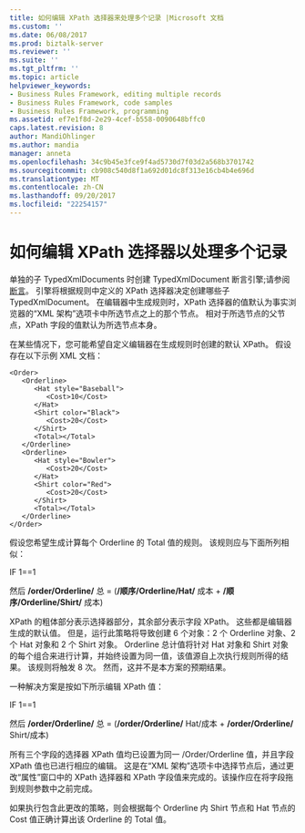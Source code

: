 ```yaml
---
title: 如何编辑 XPath 选择器来处理多个记录 |Microsoft 文档
ms.custom: ''
ms.date: 06/08/2017
ms.prod: biztalk-server
ms.reviewer: ''
ms.suite: ''
ms.tgt_pltfrm: ''
ms.topic: article
helpviewer_keywords:
- Business Rules Framework, editing multiple records
- Business Rules Framework, code samples
- Business Rules Framework, programming
ms.assetid: ef7e1f8d-2e29-4cef-b558-0090648bffc0
caps.latest.revision: 8
author: MandiOhlinger
ms.author: mandia
manager: anneta
ms.openlocfilehash: 34c9b45e3fce9f4ad5730d7f03d2a568b3701742
ms.sourcegitcommit: cb908c540d8f1a692d01dc8f313e16cb4b4e696d
ms.translationtype: MT
ms.contentlocale: zh-CN
ms.lasthandoff: 09/20/2017
ms.locfileid: "22254157"
---
```

# <a name="how-to-edit-xpath-selector-to-process-multiple-records"></a>如何编辑 XPath 选择器以处理多个记录
单独的子 TypedXmlDocuments 时创建 TypedXmlDocument 断言引擎;请参阅[断言](../core/assert.md)。 引擎将根据规则中定义的 XPath 选择器决定创建哪些子 TypedXmlDocument。 在编辑器中生成规则时，XPath 选择器的值默认为事实浏览器的“XML 架构”选项卡中所选节点之上的那个节点。 相对于所选节点的父节点，XPath 字段的值默认为所选节点本身。  
  
 在某些情况下，您可能希望自定义编辑器在生成规则时创建的默认 XPath。 假设存在以下示例 XML 文档：  
  
```  
<Order>  
   <Orderline>  
      <Hat style="Baseball">                        
         <Cost>10</Cost>  
      </Hat>  
      <Shirt color="Black">  
         <Cost>20</Cost>  
      </Shirt>  
      <Total></Total>  
   </Orderline>  
   <Orderline>  
      <Hat style="Bowler">                        
         <Cost>20</Cost>  
      </Hat>  
      <Shirt color="Red">  
         <Cost>20</Cost>  
      </Shirt>  
      <Total></Total>  
   </Orderline>  
</Order>  
```  
  
 假设您希望生成计算每个 Orderline 的 Total 值的规则。 该规则应与下面所列相似：  
  
 IF 1==1  
  
 然后 **/order/Orderline/** 总 = (**/顺序/Orderline/Hat/** 成本 + **/顺序/Orderline/Shirt/** 成本)  
  
 XPath 的粗体部分表示选择器部分，其余部分表示字段 XPath。 这些都是编辑器生成的默认值。 但是，运行此策略将导致创建 6 个对象：2 个 Orderline 对象、2 个 Hat 对象和 2 个 Shirt 对象。 Orderline 总计值将针对 Hat 对象和 Shirt 对象的每个组合来进行计算，并始终设置为同一值，该值源自上次执行规则所得的结果。 该规则将触发 8 次。 然而，这并不是本方案的预期结果。  
  
 一种解决方案是按如下所示编辑 XPath 值：  
  
 IF 1==1  
  
 然后 **/order/Orderline/** 总 = (**/order/Orderline/** Hat/成本 + **/order/Orderline/** Shirt/成本)  
  
 所有三个字段的选择器 XPath 值均已设置为同一 /Order/Orderline 值，并且字段 XPath 值也已进行相应的编辑。 这是在“XML 架构”选项卡中选择节点后，通过更改“属性”窗口中的 XPath 选择器和 XPath 字段值来完成的。该操作应在将字段拖到规则参数中之前完成。  
  
 如果执行包含此更改的策略，则会根据每个 Orderline 内 Shirt 节点和 Hat 节点的 Cost 值正确计算出该 Orderline 的 Total 值。